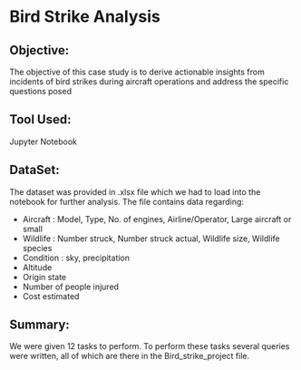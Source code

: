 # **Bird Strike Analysis**

## **Objective:**

The objective of this case study is to derive actionable insights from incidents of bird strikes during aircraft operations and address the specific questions posed

## **Tool Used:**

Jupyter Notebook

## **DataSet:**

The dataset was provided in .xlsx file which we had to load into the notebook for further analysis.
The file contains data regarding:
* Aircraft : Model, Type, No. of engines, Airline/Operator, Large aircraft or small
* Wildlife : Number struck, Number struck actual, Wildlife size, Wildlife species
* Condition : sky, precipitation
* Altitude
* Origin state
* Number of people injured
* Cost estimated

## **Summary:**

We were given 12 tasks to perform. To perform these tasks several queries were written, all of which are there in the Bird_strike_project file.
